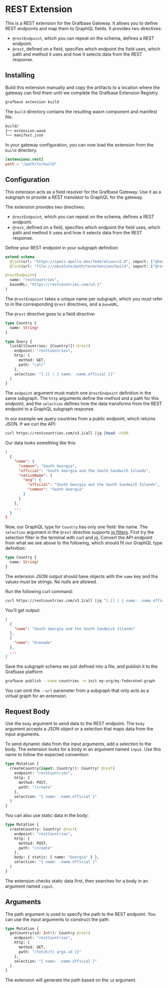 # REST Extension

This is a REST extension for the Grafbase Gateway. It allows you to define REST endpoints and map them to GraphQL fields. It provides two directives:

- `@restEndpoint`, which you can repeat on the schema, defines a REST endpoint.
- `@rest`, defined on a field, specifies which endpoint the field uses, which path and method it uses and how it selects data from the REST response.

## Installing

Build this extension manually and copy the artifacts to a location where the gateway can find them until we complete the Grafbase Extension Registry.

```bash
grafbase extension build
```

The `build` directory contains the resulting wasm component and manifest file.

```bash
build/
├── extension.wasm
└── manifest.json
```

In your gateway configuration, you can now load the extension from the `build` directory.

```toml
[extensions.rest]
path = "/path/to/build"
```

## Configuration

This extension acts as a field resolver for the Grafbase Gateway. Use it as a subgraph to provide a REST translator to GraphQL for the gateway.

The extension provides two directives:

- `@restEndpoint`, which you can repeat on the schema, defines a REST endpoint.
- `@rest`, defined on a field, specifies which endpoint the field uses, which path and method it uses and how it selects data from the REST response.

Define your REST endpoint in your subgraph definition:

```graphql
extend schema
  @link(url: "https://specs.apollo.dev/federation/v2.0", import: ["@key", "@shareable"])
  @link(url: "file:///absolute/path/to/extension/build", import: ["@restEndpoint", "@rest"])

@restEndpoint(
  name: "restCountries",
  baseURL: "https://restcountries.com/v3.1"
)
```

The `@restEndpoint` takes a unique name per subgraph, which you must refer to in the corresponding `@rest` directives, and a `baseURL`.

The `@rest` directive goes to a field directive:

```graphql
type Country {
  name: String!
}

type Query {
  listAllCountries: [Country!]! @rest(
    endpoint: "restCountries",
    http: {
      method: GET,
      path: "/all"
    },
    selection: "[.[] | { name: .name.official }]"
  )
}
```

The `endpoint` argument must match one `@restEndpoint` definition in the same subgraph. The `http` arguments define the method and a path for this endpoint, and the `selection` defines how the data transforms from the REST endpoint to a GraphQL subgraph response.

In our example we query countries from a public endpoint, which returns JSON. If we curl the API:

```bash
curl https://restcountries.com/v3.1/all |jq |head -n100
```

Our data looks something like this:

```json
[
  {
    "name": {
      "common": "South Georgia",
      "official": "South Georgia and the South Sandwich Islands",
      "nativeName": {
        "eng": {
          "official": "South Georgia and the South Sandwich Islands",
          "common": "South Georgia"
        }
      }
    },
    ...
  }
}
```

Now, our GraphQL type for `Country` has only one field: the name. The `selection` argument in the `@rest` directive supports [jq filters](https://jqlang.org/manual/). First try the selection filter in the terminal with curl and jq. Convert the API endpoint from what we see above to the following, which should fit our GraphQL type definition:

```graphql
type Country {
  name: String!
}
```

The extension JSON output should have objects with the `name` key and the values must be strings. No nulls are allowed.

Run the following curl command:

```bash
curl https://restcountries.com/v3.1/all |jq "[.[] | { name: .name.official }]"
```

You'll get output:

```json
[
  {
    "name": "South Georgia and the South Sandwich Islands"
  },
  {
    "name": "Grenada"
  },
  ...
]
```

Save the subgraph schema we just defined into a file, and publish it to the Grafbase platform

```bash
grafbase publish --name countries -m init my-org/my-federated-graph
```

You can omit the `--url` parameter from a subgraph that only acts as a virtual graph for an extension.

## Request Body

Use the `body` argument to send data to the REST endpoint. The `body` argument accepts a JSON object or a selection that maps data from the input arguments.

To send dynamic data from the input arguments, add a selection to the body. The extension looks for a body in an argument named `input`. Use this name to follow the expected convention:

```graphql
type Mutation {
  createCountry(input: Country!): Country! @rest(
    endpoint: "restCountries",
    http: {
      method: POST,
      path: "/create"
    },
    selection: "{ name: .name.official }"
  )
}
```

You can also use static data in the body:

```graphql
type Mutation {
  createCountry: Country! @rest(
    endpoint: "restCountries",
    http: {
      method: POST,
      path: "/create"
    },
    body: { static: { name: "Georgia" } },
    selection: "{ name: .name.official }"
  )
}
```

The extension checks static data first, then searches for a body in an argument named `input`.

## Arguments

The path argument is used to specify the path to the REST endpoint. You can use the input arguments to construct the path:

```graphql
type Mutation {
  getCountry(id: Int!): Country @rest(
    endpoint: "restCountries",
    http: {
      method: GET,
      path: "/fetch/{{ args.id }}"
    },
    selection: "{ name: .name.official }"
  )
}
```

The extension will generate the path based on the `id` argument.
